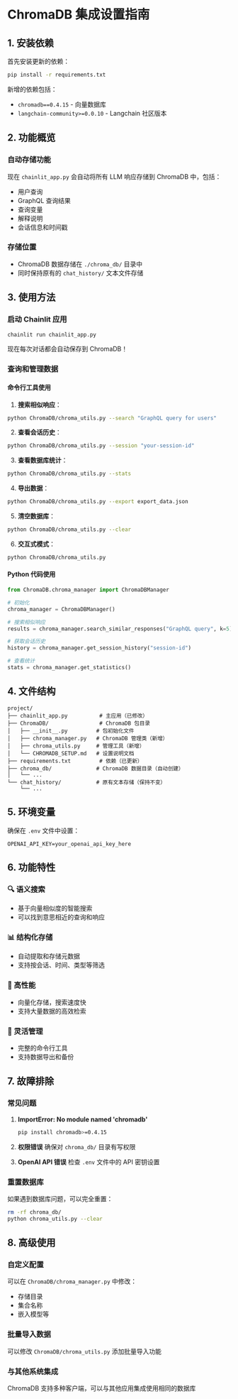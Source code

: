 # ChromaDB 集成设置指南

## 1. 安装依赖

首先安装更新的依赖：

```bash
pip install -r requirements.txt
```

新增的依赖包括：
- `chromadb==0.4.15` - 向量数据库
- `langchain-community>=0.0.10` - Langchain 社区版本

## 2. 功能概览

### 自动存储功能
现在 `chainlit_app.py` 会自动将所有 LLM 响应存储到 ChromaDB 中，包括：
- 用户查询
- GraphQL 查询结果
- 查询变量
- 解释说明
- 会话信息和时间戳

### 存储位置
- ChromaDB 数据存储在 `./chroma_db/` 目录中
- 同时保持原有的 `chat_history/` 文本文件存储

## 3. 使用方法

### 启动 Chainlit 应用
```bash
chainlit run chainlit_app.py
```

现在每次对话都会自动保存到 ChromaDB！

### 查询和管理数据

#### 命令行工具使用

1. **搜索相似响应**：
```bash
python ChromaDB/chroma_utils.py --search "GraphQL query for users"
```

2. **查看会话历史**：
```bash
python ChromaDB/chroma_utils.py --session "your-session-id"
```

3. **查看数据库统计**：
```bash
python ChromaDB/chroma_utils.py --stats
```

4. **导出数据**：
```bash
python ChromaDB/chroma_utils.py --export export_data.json
```

5. **清空数据库**：
```bash
python ChromaDB/chroma_utils.py --clear
```

6. **交互式模式**：
```bash
python ChromaDB/chroma_utils.py
```

#### Python 代码使用

```python
from ChromaDB.chroma_manager import ChromaDBManager

# 初始化
chroma_manager = ChromaDBManager()

# 搜索相似响应
results = chroma_manager.search_similar_responses("GraphQL query", k=5)

# 获取会话历史
history = chroma_manager.get_session_history("session-id")

# 查看统计
stats = chroma_manager.get_statistics()
```

## 4. 文件结构

```
project/
├── chainlit_app.py          # 主应用（已修改）
├── ChromaDB/                # ChromaDB 包目录
│   ├── __init__.py         # 包初始化文件
│   ├── chroma_manager.py   # ChromaDB 管理类（新增）
│   ├── chroma_utils.py     # 管理工具（新增）
│   └── CHROMADB_SETUP.md   # 设置说明文档
├── requirements.txt         # 依赖（已更新）
├── chroma_db/              # ChromaDB 数据目录（自动创建）
│   └── ...
└── chat_history/           # 原有文本存储（保持不变）
    └── ...
```

## 5. 环境变量

确保在 `.env` 文件中设置：
```
OPENAI_API_KEY=your_openai_api_key_here
```

## 6. 功能特性

### 🔍 语义搜索
- 基于向量相似度的智能搜索
- 可以找到意思相近的查询和响应

### 📊 结构化存储
- 自动提取和存储元数据
- 支持按会话、时间、类型等筛选

### 🚀 高性能
- 向量化存储，搜索速度快
- 支持大量数据的高效检索

### 🔧 灵活管理
- 完整的命令行工具
- 支持数据导出和备份

## 7. 故障排除

### 常见问题

1. **ImportError: No module named 'chromadb'**
   ```bash
   pip install chromadb>=0.4.15
   ```

2. **权限错误**
   确保对 `chroma_db/` 目录有写权限

3. **OpenAI API 错误**
   检查 `.env` 文件中的 API 密钥设置

### 重置数据库
如果遇到数据库问题，可以完全重置：
```bash
rm -rf chroma_db/
python chroma_utils.py --clear
```

## 8. 高级使用

### 自定义配置
可以在 `ChromaDB/chroma_manager.py` 中修改：
- 存储目录
- 集合名称
- 嵌入模型等

### 批量导入数据
可以修改 `ChromaDB/chroma_utils.py` 添加批量导入功能

### 与其他系统集成
ChromaDB 支持多种客户端，可以与其他应用集成使用相同的数据库 
